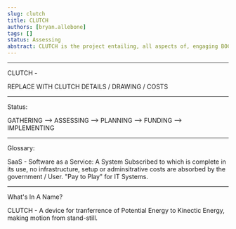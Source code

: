 ```yaml
---
slug: clutch
title: CLUTCH
authors: [bryan.allebone]
tags: []
status: Assessing
abstract: CLUTCH is the project entailing, all aspects of, engaging BOCKSCAR and OMNI enclaves with the 55th WG MDT.
---
```


<!--truncate-->

---

CLUTCH - 

REPLACE WITH CLUTCH DETAILS / DRAWING / COSTS

---

Status:

GATHERING --> ASSESSING --> PLANNING --> FUNDING --> IMPLEMENTING

---

Glossary:

SaaS - Software as a Service: A System Subscribed to which is complete in its use, no infrastructure, setup or adminsitrative costs are absorbed by the government / User. "Pay to Play" for IT Systems.

---

What's In A Name?

CLUTCH - A device for tranferrence of Potential Energy to Kinectic Energy, making motion from stand-still. 